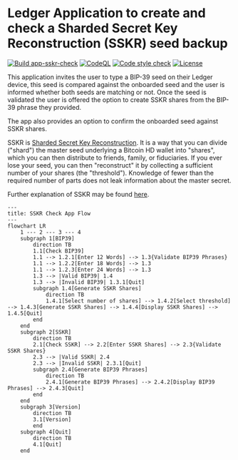 # Ledger Application to create and check a Sharded Secret Key Reconstruction (SSKR) seed backup

[![Build app-sskr-check](https://github.com/aido/app-sskr-check/actions/workflows/ci-workflow.yml/badge.svg)](https://github.com/aido/app-sskr-check/actions/workflows/ci-workflow.yml)
[![CodeQL](https://github.com/aido/app-sskr-check/actions/workflows/codeql-workflow.yml/badge.svg)](https://github.com/aido/app-sskr-check/actions/workflows/codeql-workflow.yml)
[![Code style check](https://github.com/aido/app-sskr-check/actions/workflows/lint-workflow.yml/badge.svg)](https://github.com/aido/app-sskr-check/actions/workflows/lint-workflow.yml)
[![License](https://img.shields.io/github/license/aido/app-sskr-check)](https://github.com/aido/app-sskr-check/blob/develop/LICENSE)

This application invites the user to type a BIP-39 seed on their Ledger device, this seed is compared against the onboarded seed and the user is informed whether both seeds are matching or not. Once the seed is validated the user is offered the option to create SSKR shares from the BIP-39 phrase they provided.

The app also provides an option to confirm the onboarded seed against SSKR shares. 

SSKR is [Sharded Secret Key Reconstruction](https://github.com/BlockchainCommons/Research/blob/master/papers/bcr-2020-011-sskr.md). It is a way that you can divide ("shard") the master seed underlying a Bitcoin HD wallet into "shares", which you can then distribute to friends, family, or fiduciaries. If you ever lose your seed, you can then "reconstruct" it by collecting a sufficient number of your shares (the "threshold"). Knowledge of fewer than the required number of parts does not leak information about the master secret.

Further explanation of SSKR may be found [here](https://github.com/BlockchainCommons/crypto-commons/blob/master/Docs/sskr-users.md).


```mermaid
---
title: SSKR Check App Flow
---
flowchart LR
    1 --- 2 --- 3 --- 4
    subgraph 1[BIP39]
        direction TB
        1.1[Check BIP39]
        1.1 --> 1.2.1[Enter 12 Words] --> 1.3{Validate BIP39 Phrases}
        1.1 --> 1.2.2[Enter 18 Words] --> 1.3
        1.1 --> 1.2.3[Enter 24 Words] --> 1.3
        1.3 --> |Valid BIP39| 1.4
        1.3 --> |Invalid BIP39| 1.3.1[Quit]
        subgraph 1.4[Generate SSKR Shares]
            direction TB
            1.4.1[Select number of shares] --> 1.4.2[Select threshold] --> 1.4.3[Generate SSKR Shares] --> 1.4.4[Display SSKR Shares] --> 1.4.5[Quit]
        end
    end
    subgraph 2[SSKR]
        direction TB
        2.1[Check SSKR] --> 2.2[Enter SSKR Shares] --> 2.3{Validate SSKR Shares}
        2.3 --> |Valid SSKR| 2.4
        2.3 --> |Invalid SSKR| 2.3.1[Quit]
        subgraph 2.4[Generate BIP39 Phrases]
            direction TB
            2.4.1[Generate BIP39 Phrases] --> 2.4.2[Display BIP39 Phrases] --> 2.4.3[Quit]
        end
    end
    subgraph 3[Version]
        direction TB
        3.1[Version]
        end
    subgraph 4[Quit]
        direction TB
        4.1[Quit]
    end
```
